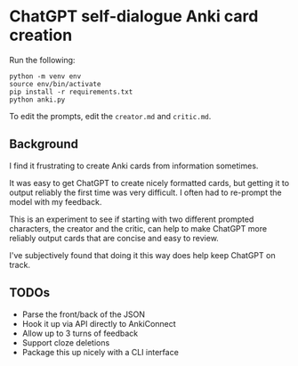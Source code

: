 # ChatGPT self-dialogue Anki card creation

Run the following:

```
python -m venv env
source env/bin/activate
pip install -r requirements.txt
python anki.py
```

To edit the prompts, edit the `creator.md` and `critic.md`.

## Background

I find it frustrating to create Anki cards from information sometimes.

It was easy to get ChatGPT to create nicely formatted cards, but getting it to output reliably
the first time was very difficult. I often had to re-prompt the model with my feedback.

This is an experiment to see if starting with two different prompted characters, the creator and the critic,
can help to make ChatGPT more reliably output cards that are concise and easy to review.

I've subjectively found that doing it this way does help keep ChatGPT on track.

## TODOs

- Parse the front/back of the JSON
- Hook it up via API directly to AnkiConnect
- Allow up to 3 turns of feedback
- Support cloze deletions
- Package this up nicely with a CLI interface

